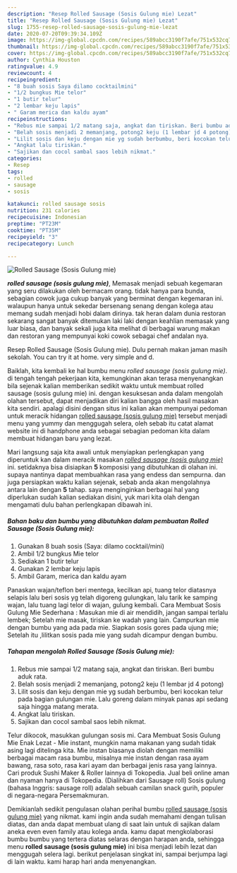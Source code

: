 ```yaml
---
description: "Resep Rolled Sausage (Sosis Gulung mie) Lezat"
title: "Resep Rolled Sausage (Sosis Gulung mie) Lezat"
slug: 1755-resep-rolled-sausage-sosis-gulung-mie-lezat
date: 2020-07-20T09:39:34.109Z
image: https://img-global.cpcdn.com/recipes/589abcc3190f7afe/751x532cq70/rolled-sausage-sosis-gulung-mie-foto-resep-utama.jpg
thumbnail: https://img-global.cpcdn.com/recipes/589abcc3190f7afe/751x532cq70/rolled-sausage-sosis-gulung-mie-foto-resep-utama.jpg
cover: https://img-global.cpcdn.com/recipes/589abcc3190f7afe/751x532cq70/rolled-sausage-sosis-gulung-mie-foto-resep-utama.jpg
author: Cynthia Houston
ratingvalue: 4.9
reviewcount: 4
recipeingredient:
- "8 buah sosis Saya dilamo cocktailmini"
- "1/2 bungkus Mie telor"
- "1 butir telur"
- "2 lembar keju lapis"
- " Garam merica dan kaldu ayam"
recipeinstructions:
- "Rebus mie sampai 1/2 matang saja, angkat dan tiriskan. Beri bumbu aduk rata."
- "Belah sosis menjadi 2 memanjang, potong2 keju (1 lembar jd 4 potong)"
- "Lilit sosis dan keju dengan mie yg sudah berbumbu, beri kocokan telur pada bagian gulungan mie. Lalu goreng dalam minyak panas api sedang saja hingga matang merata."
- "Angkat lalu tiriskan."
- "Sajikan dan cocol sambal saos lebih nikmat."
categories:
- Resep
tags:
- rolled
- sausage
- sosis

katakunci: rolled sausage sosis 
nutrition: 231 calories
recipecuisine: Indonesian
preptime: "PT23M"
cooktime: "PT35M"
recipeyield: "3"
recipecategory: Lunch

---
```



![Rolled Sausage (Sosis Gulung mie)](https://img-global.cpcdn.com/recipes/589abcc3190f7afe/751x532cq70/rolled-sausage-sosis-gulung-mie-foto-resep-utama.jpg)

<b><i>rolled sausage (sosis gulung mie)</i></b>, Memasak menjadi sebuah kegemaran yang seru dilakukan oleh bermacam orang. tidak hanya para bunda, sebagian cowok juga cukup banyak yang berminat dengan kegemaran ini. walaupun hanya untuk sekedar bersenang senang dengan kolega atau memang sudah menjadi hobi dalam dirinya. tak heran dalam dunia restoran sekarang sangat banyak ditemukan laki laki dengan keahlian memasak yang luar biasa, dan banyak sekali juga kita melihat di berbagai warung makan dan restoran yang mempunyai koki cowok sebagai chef andalan nya.

Resep Rolled Sausage (Sosis Gulung mie). Dulu pernah makan jaman masih sekolah. You can try it at home. very simple and d.

Baiklah, kita kembali ke hal bumbu menu <i>rolled sausage (sosis gulung mie)</i>. di tengah tengah pekerjaan kita, kemungkinan akan terasa menyenangkan bila sejenak kalian memberikan sedikit waktu untuk membuat rolled sausage (sosis gulung mie) ini. dengan kesuksesan anda dalam mengolah olahan tersebut, dapat menjadikan diri kalian bangga oleh hasil masakan kita sendiri. apalagi disini dengan situs ini kalian akan mempunyai pedoman untuk meracik hidangan <u>rolled sausage (sosis gulung mie)</u> tersebut menjadi menu yang yummy dan menggugah selera, oleh sebab itu catat alamat website ini di handphone anda sebagai sebagian pedoman kita dalam membuat hidangan baru yang lezat.


Mari langsung saja kita awali untuk menyiapkan perlengkapan yang diperuntuk kan dalam meracik masakan <u><i>rolled sausage (sosis gulung mie)</i></u> ini. setidaknya bisa disiapkan <b>5</b> komposisi yang dibutuhkan di olahan ini. supaya nantinya dapat membuahkan rasa yang endess dan sempurna. dan juga persiapkan waktu kalian sejenak, sebab anda akan mengolahnya antara lain dengan <b>5</b> tahap. saya menginginkan berbagai hal yang diperlukan sudah kalian sediakan disini, yuk mari kita olah dengan mengamati dulu bahan perlengkapan dibawah ini.

<!--inarticleads1-->

##### Bahan baku dan bumbu yang dibutuhkan dalam pembuatan Rolled Sausage (Sosis Gulung mie):

1. Gunakan 8 buah sosis (Saya: dilamo cocktail/mini)
1. Ambil 1/2 bungkus Mie telor
1. Sediakan 1 butir telur
1. Gunakan 2 lembar keju lapis
1. Ambil  Garam, merica dan kaldu ayam


Panaskan wajan/teflon beri mentega, kecilkan api, tuang telor diatasnya selapis lalu beri sosis yg telah digoreng gulungkan, lalu tarik ke samping wajan, lalu tuang lagi telor di wajan, gulung kembali. Cara Membuat Sosis Gulung Mie Sederhana : Masukan mie di air mendidih, jangan sampai terlalu lembek; Setelah mie masak, tiriskan ke wadah yang lain. Campurkan mie dengan bumbu yang ada pada mie. Siapkan sosis gores pada ujung mie; Setelah itu ,lilitkan sosis pada mie yang sudah dicampur dengan bumbu. 

<!--inarticleads2-->

##### Tahapan mengolah Rolled Sausage (Sosis Gulung mie):

1. Rebus mie sampai 1/2 matang saja, angkat dan tiriskan. Beri bumbu aduk rata.
1. Belah sosis menjadi 2 memanjang, potong2 keju (1 lembar jd 4 potong)
1. Lilit sosis dan keju dengan mie yg sudah berbumbu, beri kocokan telur pada bagian gulungan mie. Lalu goreng dalam minyak panas api sedang saja hingga matang merata.
1. Angkat lalu tiriskan.
1. Sajikan dan cocol sambal saos lebih nikmat.


Telur dikocok, masukkan gulungan sosis mi. Cara Membuat Sosis Gulung Mie Enak Lezat - Mie instant, mungkin nama makanan yang sudah tidak asing lagi ditelinga kita. Mie instan biasanya diolah dengan memiliki berbagai macam rasa bumbu, misalnya mie instan dengan rasa ayam bawang, rasa soto, rasa kari ayam dan berbagai jenis rasa yang lainnya. Cari produk Sushi Maker &amp; Roller lainnya di Tokopedia. Jual beli online aman dan nyaman hanya di Tokopedia. (Dialihkan dari Sausage roll) Sosis gulung (bahasa Inggris: sausage roll) adalah sebuah camilan snack gurih, populer di negara-negara Persemakmuran. 

Demikianlah sedikit pengulasan olahan perihal bumbu <u>rolled sausage (sosis gulung mie)</u> yang nikmat. kami ingin anda sudah memahami dengan tulisan diatas, dan anda dapat membuat ulang di saat lain untuk di sajikan dalam aneka even even family atau kolega anda. kamu dapat mengkolaborasi bumbu bumbu yang tertera diatas selaras dengan harapan anda, sehingga menu <b>rolled sausage (sosis gulung mie)</b> ini bisa menjadi lebih lezat dan menggugah selera lagi. berikut penjelasan singkat ini, sampai berjumpa lagi di lain waktu. kami harap hari anda menyenangkan.
